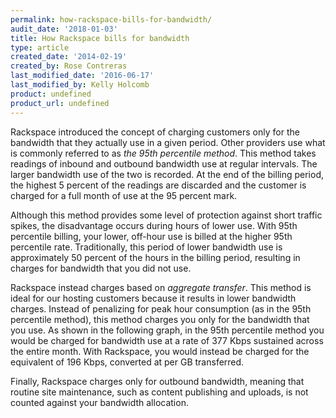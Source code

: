```yaml
---
permalink: how-rackspace-bills-for-bandwidth/
audit_date: '2018-01-03'
title: How Rackspace bills for bandwidth
type: article
created_date: '2014-02-19'
created_by: Rose Contreras
last_modified_date: '2016-06-17'
last_modified_by: Kelly Holcomb
product: undefined
product_url: undefined
---
```


Rackspace introduced the concept of charging customers only for the
bandwidth that they actually use in a given period. Other providers use
what is commonly referred to as *the 95th percentile method*. This method
takes readings of inbound and outbound bandwidth use at regular
intervals. The larger bandwidth use of the two is recorded. At the end
of the billing period, the highest 5 percent of the readings are
discarded and the customer is charged for a full month of use at the 95
percent mark.

Although this method provides some level of protection against short
traffic spikes, the disadvantage occurs during hours of lower use. With
95th percentile billing, your lower, off-hour use is billed at the
higher 95th percentile rate. Traditionally, this period of lower
bandwidth use is approximately 50 percent of the hours in the billing
period, resulting in charges for bandwidth that you did not use.

Rackspace instead charges based on *aggregate transfer*. This method is
ideal for our hosting customers because it results in lower bandwidth
charges. Instead of penalizing for peak hour consumption (as in the 95th
percentile method), this method charges you only for the bandwidth that
you use. As shown in the following graph, in the 95th percentile method
you would be charged for bandwidth use at a rate of 377 Kbps sustained
across the entire month. With Rackspace, you would instead be charged
for the equivalent of 196 Kbps, converted at per GB transferred.

Finally, Rackspace charges only for outbound bandwidth, meaning that
routine site maintenance, such as content publishing and uploads, is
not counted against your bandwidth allocation.
